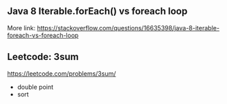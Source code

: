 ## Java 8 Iterable.forEach() vs foreach loop
More link: https://stackoverflow.com/questions/16635398/java-8-iterable-foreach-vs-foreach-loop


## Leetcode: 3sum
https://leetcode.com/problems/3sum/

- double point
- sort


